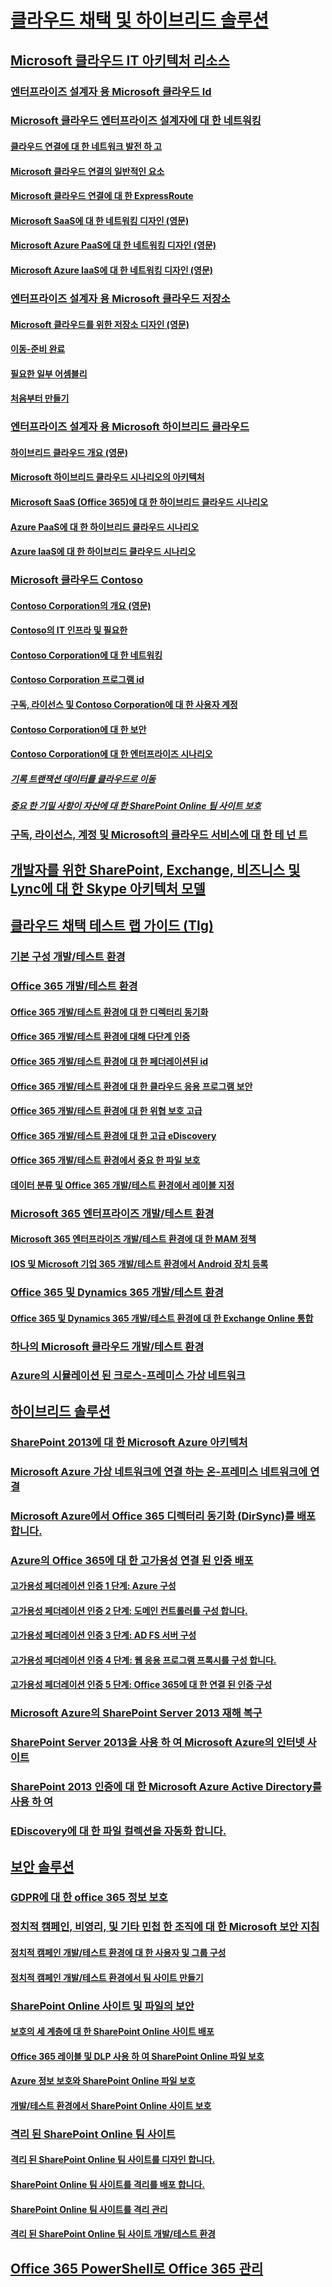 
  

# [클라우드 채택 및 하이브리드 솔루션](cloud-adoption-and-hybrid-solutions.md)
## [Microsoft 클라우드 IT 아키텍처 리소스](microsoft-cloud-it-architecture-resources.md)
### [엔터프라이즈 설계자 용 Microsoft 클라우드 Id](microsoft-cloud-identity-for-enterprise-architects.md)
### [Microsoft 클라우드 엔터프라이즈 설계자에 대 한 네트워킹](microsoft-cloud-networking-for-enterprise-architects.md)
#### [클라우드 연결에 대 한 네트워크 발전 하 고](evolving-your-network-for-cloud-connectivity.md)
#### [Microsoft 클라우드 연결의 일반적인 요소](common-elements-of-microsoft-cloud-connectivity.md)
#### [Microsoft 클라우드 연결에 대 한 ExpressRoute](expressroute-for-microsoft-cloud-connectivity.md)
#### [Microsoft SaaS에 대 한 네트워킹 디자인 (영문)](designing-networking-for-microsoft-saas.md)
#### [Microsoft Azure PaaS에 대 한 네트워킹 디자인 (영문)](designing-networking-for-microsoft-azure-paas.md)
#### [Microsoft Azure IaaS에 대 한 네트워킹 디자인 (영문)](designing-networking-for-microsoft-azure-iaas.md)
### [엔터프라이즈 설계자 용 Microsoft 클라우드 저장소](microsoft-cloud-storage-for-enterprise-architects.md)
#### [Microsoft 클라우드를 위한 저장소 디자인 (영문)](designing-storage-for-the-microsoft-cloud.md)
#### [이동-준비 완료](move-in-ready.md)
#### [필요한 일부 어셈블리](some-assembly-required.md)
#### [처음부터 만들기](build-from-the-ground-up.md)
### [엔터프라이즈 설계자 용 Microsoft 하이브리드 클라우드](microsoft-hybrid-cloud-for-enterprise-architects.md)
#### [하이브리드 클라우드 개요 (영문)](hybrid-cloud-overview.md)
#### [Microsoft 하이브리드 클라우드 시나리오의 아키텍처](architecture-of-microsoft-hybrid-cloud-scenarios.md)
#### [Microsoft SaaS (Office 365)에 대 한 하이브리드 클라우드 시나리오](hybrid-cloud-scenarios-for-microsoft-saas-office-365.md)
#### [Azure PaaS에 대 한 하이브리드 클라우드 시나리오](hybrid-cloud-scenarios-for-azure-paas.md)
#### [Azure IaaS에 대 한 하이브리드 클라우드 시나리오](hybrid-cloud-scenarios-for-azure-iaas.md)
### [Microsoft 클라우드 Contoso](contoso-in-the-microsoft-cloud.md)
#### [Contoso Corporation의 개요 (영문)](overview-of-the-contoso-corporation.md)
#### [Contoso의 IT 인프라 및 필요한](contoso-it-infrastructure-and-needs.md)
#### [Contoso Corporation에 대 한 네트워킹](networking-for-the-contoso-corporation.md)
#### [Contoso Corporation 프로그램 id](identity-for-the-contoso-corporation.md)
#### [구독, 라이선스 및 Contoso Corporation에 대 한 사용자 계정](subscriptions-licenses-and-user-accounts-for-the-contoso-corporation.md)
#### [Contoso Corporation에 대 한 보안](security-for-the-contoso-corporation.md)
#### [Contoso Corporation에 대 한 엔터프라이즈 시나리오](enterprise-scenarios-for-the-contoso-corporation.md)
##### [기록 트랜잭션 데이터를 클라우드로 이동](moving-historical-transaction-data-to-the-cloud.md)
##### [중요 한 기밀 사항이 자산에 대 한 SharePoint Online 팀 사이트 보호](secure-sharepoint-online-team-sites-for-sensitive-and-highly-confidential-assets.md)
### [구독, 라이선스, 계정 및 Microsoft의 클라우드 서비스에 대 한 테 넌 트](subscriptions-licenses-accounts-and-tenants-for-microsoft-cloud-offerings.md)
## [개발자를 위한 SharePoint, Exchange, 비즈니스 및 Lync에 대 한 Skype 아키텍처 모델](architectural-models-for-sharepoint-exchange-skype-for-business-and-lync.md)
## [클라우드 채택 테스트 랩 가이드 (Tlg)](cloud-adoption-test-lab-guides-tlgs.md)
### [기본 구성 개발/테스트 환경](base-configuration-dev-test-environment.md)
### [Office 365 개발/테스트 환경](office-365-dev-test-environment.md)
#### [Office 365 개발/테스트 환경에 대 한 디렉터리 동기화](dirsync-for-your-office-365-dev-test-environment.md)
#### [Office 365 개발/테스트 환경에 대해 다단계 인증](multi-factor-authentication-for-your-office-365-dev-test-environment.md)
#### [Office 365 개발/테스트 환경에 대 한 페더레이션된 id](federated-identity-for-your-office-365-dev-test-environment.md)
#### [Office 365 개발/테스트 환경에 대 한 클라우드 응용 프로그램 보안](cloud-app-security-for-your-office-365-dev-test-environment.md)
#### [Office 365 개발/테스트 환경에 대 한 위협 보호 고급](advanced-threat-protection-for-your-office-365-dev-test-environment.md)
#### [Office 365 개발/테스트 환경에 대 한 고급 eDiscovery](advanced-ediscovery-for-your-office-365-dev-test-environment.md)
#### [Office 365 개발/테스트 환경에서 중요 한 파일 보호](sensitive-file-protection-in-the-office-365-dev-test-environment.md)
#### [데이터 분류 및 Office 365 개발/테스트 환경에서 레이블 지정](data-classification-and-labeling-in-the-office-365-dev-test-environment.md)
### [Microsoft 365 엔터프라이즈 개발/테스트 환경](the-microsoft-365-enterprise-dev-test-environment.md)
#### [Microsoft 365 엔터프라이즈 개발/테스트 환경에 대 한 MAM 정책](mam-policies-for-your-microsoft-365-enterprise-dev-test-environment.md)
#### [IOS 및 Microsoft 기업 365 개발/테스트 환경에서 Android 장치 등록](enroll-ios-and-android-devices-in-your-microsoft-enterprise-365-dev-test-environ.md)
### [Office 365 및 Dynamics 365 개발/테스트 환경](office-365-and-dynamics-365-dev-test-environment.md)
#### [Office 365 및 Dynamics 365 개발/테스트 환경에 대 한 Exchange Online 통합](exchange-online-integration-for-your-office-365-and-dynamics-365-dev-test-enviro.md)
### [하나의 Microsoft 클라우드 개발/테스트 환경](the-one-microsoft-cloud-dev-test-environment.md)
### [Azure의 시뮬레이션 된 크로스-프레미스 가상 네트워크](simulated-cross-premises-virtual-network-in-azure.md)
## [하이브리드 솔루션](hybrid-solutions.md)
### [SharePoint 2013에 대 한 Microsoft Azure 아키텍처](microsoft-azure-architectures-for-sharepoint-2013.md)
### [Microsoft Azure 가상 네트워크에 연결 하는 온-프레미스 네트워크에 연결](connect-an-on-premises-network-to-a-microsoft-azure-virtual-network.md)
### [Microsoft Azure에서 Office 365 디렉터리 동기화 (DirSync)를 배포 합니다.](deploy-office-365-directory-synchronization-dirsync-in-microsoft-azure.md)
### [Azure의 Office 365에 대 한 고가용성 연결 된 인증 배포](deploy-high-availability-federated-authentication-for-office-365-in-azure.md)
#### [고가용성 페더레이션 인증 1 단계: Azure 구성](high-availability-federated-authentication-phase-1-configure-azure.md)
#### [고가용성 페더레이션 인증 2 단계: 도메인 컨트롤러를 구성 합니다.](high-availability-federated-authentication-phase-2-configure-domain-controllers.md)
#### [고가용성 페더레이션 인증 3 단계: AD FS 서버 구성](high-availability-federated-authentication-phase-3-configure-ad-fs-servers.md)
#### [고가용성 페더레이션 인증 4 단계: 웹 응용 프로그램 프록시를 구성 합니다.](high-availability-federated-authentication-phase-4-configure-web-application-pro.md)
#### [고가용성 페더레이션 인증 5 단계: Office 365에 대 한 연결 된 인증 구성](high-availability-federated-authentication-phase-5-configure-federated-authentic.md)
### [Microsoft Azure의 SharePoint Server 2013 재해 복구](sharepoint-server-2013-disaster-recovery-in-microsoft-azure.md)
### [SharePoint Server 2013을 사용 하 여 Microsoft Azure의 인터넷 사이트](internet-sites-in-microsoft-azure-using-sharepoint-server-2013.md)
### [SharePoint 2013 인증에 대 한 Microsoft Azure Active Directory를 사용 하 여](using-microsoft-azure-active-directory-for-sharepoint-2013-authentication.md)
### [EDiscovery에 대 한 파일 컬렉션을 자동화 합니다.](automate-file-collection-for-ediscovery.md)
## [보안 솔루션](security-solutions.md)
### [GDPR에 대 한 office 365 정보 보호](office-365-information-protection-for-gdpr.md)
### [정치적 캠페인, 비영리, 및 기타 민첩 한 조직에 대 한 Microsoft 보안 지침](microsoft-security-guidance-for-political-campaigns-nonprofits-and-other-agile-o.md)
#### [정치적 캠페인 개발/테스트 환경에 대 한 사용자 및 그룹 구성](configure-groups-and-users-for-a-political-campaign-dev-test-environment.md)
#### [정치적 캠페인 개발/테스트 환경에서 팀 사이트 만들기](create-team-sites-in-a-political-campaign-dev-test-environment.md)
### [SharePoint Online 사이트 및 파일의 보안](secure-sharepoint-online-sites-and-files.md)
#### [보호의 세 계층에 대 한 SharePoint Online 사이트 배포](deploy-sharepoint-online-sites-for-three-tiers-of-protection.md)
#### [Office 365 레이블 및 DLP 사용 하 여 SharePoint Online 파일 보호](protect-sharepoint-online-files-with-office-365-labels-and-dlp.md)
#### [Azure 정보 보호와 SharePoint Online 파일 보호](protect-sharepoint-online-files-with-azure-information-protection.md)
#### [개발/테스트 환경에서 SharePoint Online 사이트 보호](secure-sharepoint-online-sites-in-a-dev-test-environment.md)
### [격리 된 SharePoint Online 팀 사이트](isolated-sharepoint-online-team-sites.md)
#### [격리 된 SharePoint Online 팀 사이트를 디자인 합니다.](design-an-isolated-sharepoint-online-team-site.md)
#### [SharePoint Online 팀 사이트를 격리를 배포 합니다.](deploy-an-isolated-sharepoint-online-team-site.md)
#### [SharePoint Online 팀 사이트를 격리 관리](manage-an-isolated-sharepoint-online-team-site.md)
#### [격리 된 SharePoint Online 팀 사이트 개발/테스트 환경](isolated-sharepoint-online-team-site-dev-test-environment.md)
## [Office 365 PowerShell로 Office 365 관리](powershell/manage-office-365-with-office-365-powershell.md)

